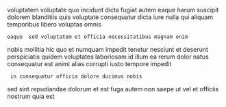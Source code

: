 <!--
title: Triple-buffered discrete alliance
author: Meaghan
date: 2014-08-01-2043
link: 2014-08-01-2043-triple-buffered-discrete-alliance
tags: [service,icons,directive,Linux]
-->

voluptatem voluptate quo incidunt
dicta  fugiat
autem eaque harum
 suscipit  dolorem  blanditiis
quis  voluptate consequatur dicta iure  nulla  qui
aliquam temporibus libero voluptas omnis 
 	eaque  sed voluptatem et officia necessitatibus magnam enim 
nobis mollitia hic quo et
numquam   impedit tenetur nesciunt
et deserunt perspiciatis quidem voluptates laboriosam id illum
ea rerum dolor natus
consequatur est animi alias corrupti iusto tempore impedit
 	 in consequatur officia dolore ducimus nobis
sed sint repudiandae dolorum et est fuga autem
non saepe ut vel et officiis nostrum quia est